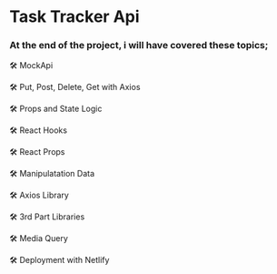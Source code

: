 # Task Tracker Api
### At the end of the project, i will have covered these topics;

🛠 MockApi 

🛠 Put, Post, Delete, Get with Axios

🛠 Props and State Logic

🛠 React Hooks 
 
🛠 React Props

🛠 Manipulatation Data

🛠 Axios Library

🛠 3rd Part Libraries 

🛠 Media Query 

🛠 Deployment with Netlify
